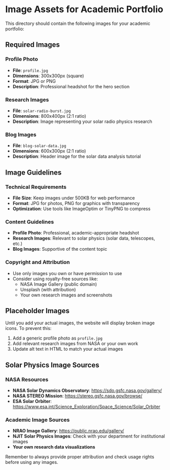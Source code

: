 # Image Assets for Academic Portfolio

This directory should contain the following images for your academic portfolio:

## Required Images

### Profile Photo
- **File**: `profile.jpg`
- **Dimensions**: 300x300px (square)
- **Format**: JPG or PNG
- **Description**: Professional headshot for the hero section

### Research Images
- **File**: `solar-radio-burst.jpg`
- **Dimensions**: 800x400px (2:1 ratio)
- **Description**: Image representing your solar radio physics research

### Blog Images
- **File**: `blog-solar-data.jpg`
- **Dimensions**: 600x300px (2:1 ratio)
- **Description**: Header image for the solar data analysis tutorial

## Image Guidelines

### Technical Requirements
- **File Size**: Keep images under 500KB for web performance
- **Format**: JPG for photos, PNG for graphics with transparency
- **Optimization**: Use tools like ImageOptim or TinyPNG to compress

### Content Guidelines
- **Profile Photo**: Professional, academic-appropriate headshot
- **Research Images**: Relevant to solar physics (solar data, telescopes, etc.)
- **Blog Images**: Supportive of the content topic

### Copyright and Attribution
- Use only images you own or have permission to use
- Consider using royalty-free sources like:
  - NASA Image Gallery (public domain)
  - Unsplash (with attribution)
  - Your own research images and screenshots

## Placeholder Images

Until you add your actual images, the website will display broken image icons. To prevent this:

1. Add a generic profile photo as `profile.jpg`
2. Add relevant research images from NASA or your own work
3. Update alt text in HTML to match your actual images

## Solar Physics Image Sources

### NASA Resources
- **NASA Solar Dynamics Observatory**: https://sdo.gsfc.nasa.gov/gallery/
- **NASA STEREO Mission**: https://stereo.gsfc.nasa.gov/browse/
- **ESA Solar Orbiter**: https://www.esa.int/Science_Exploration/Space_Science/Solar_Orbiter

### Academic Image Sources
- **NRAO Image Gallery**: https://public.nrao.edu/gallery/
- **NJIT Solar Physics Images**: Check with your department for institutional images
- **Your own research data visualizations**

Remember to always provide proper attribution and check usage rights before using any images.
